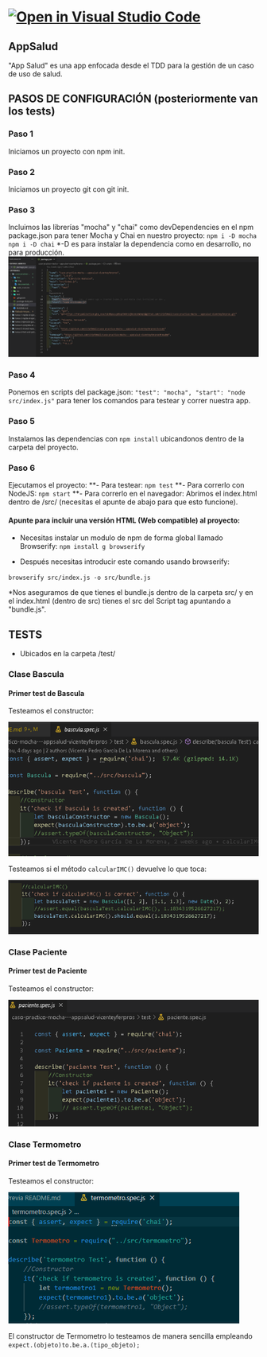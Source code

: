 # [![Open in Visual Studio Code](https://classroom.github.com/assets/open-in-vscode-f059dc9a6f8d3a56e377f745f24479a46679e63a5d9fe6f495e02850cd0d8118.svg)](https://classroom.github.com/online_ide?assignment_repo_id=6314963&assignment_repo_type=AssignmentRepo)

## AppSalud

"App Salud" es una app enfocada desde el TDD para la gestión de un caso de uso de salud.

## PASOS DE CONFIGURACIÓN (posteriormente van los tests)

### Paso 1

Iniciamos un proyecto con npm init.

### Paso 2

Iniciamos un proyecto git con git init.

### Paso 3

Incluimos las librerías "mocha" y "chai" como devDependencies en el npm package.json para tener Mocha y Chai en nuestro proyecto:
`` npm i -D mocha ``
`` npm i -D chai ``
*-D es para instalar la dependencia como en desarrollo, no para producción.
![Package.json completo](/doc/img/step4.png)

### Paso 4

Ponemos en scripts del package.json:
``"test": "mocha",
  "start": "node src/index.js"``
para tener los comandos para testear y correr nuestra app.

### Paso 5

Instalamos las dependencias con `` npm install `` ubicandonos dentro de la carpeta del proyecto.

### Paso 6

Ejecutamos el proyecto:
  **- Para testear: ``` npm test ```
  **- Para correrlo con NodeJS: ``` npm start ```
  **- Para correrlo en el navegador: Abrimos el index.html dentro de /src/ (necesitas el apunte de abajo para que esto funcione).

#### Apunte para incluir una versión HTML (Web compatible) al proyecto:

* Necesitas instalar un modulo de npm de forma global llamado Browserify:
``npm install g browserify``

* Después necesitas introducir este comando usando browserify:

``browserify src/index.js -o src/bundle.js``

*Nos aseguramos de que tienes el bundle.js dentro de la carpeta src/ y en el index.html (dentro de src) tienes el src del Script tag apuntando a "bundle.js".

## TESTS

* Ubicados en la carpeta /test/

### Clase Bascula

#### Primer test de Bascula

Testeamos el constructor:

![Bascula constructor test](/doc/img/test/bascula_1.png)

Testeamos si el método `calcularIMC()` devuelve lo que toca:

![Bascula calcularIMC() test](/doc/img/test/bascula_2.png)

### Clase Paciente

#### Primer test de Paciente

Testeamos el constructor:

![Paciente constructor test](/doc/img/test/paciente_1.png)

### Clase Termometro

#### Primer test de Termometro

Testeamos el constructor:

![Termometro constructor test](/doc/img/test/termometro_1.PNG)

El constructor de Termometro lo testeamos de manera sencilla empleando `expect.(objeto)to.be.a.(tipo_objeto);`
